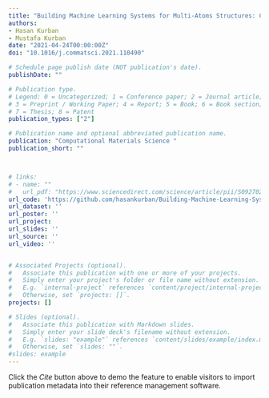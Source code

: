 ```yaml
---
title: "Building Machine Learning Systems for Multi-Atoms Structures: CH3NH3PbI3 Perovskite Nanoparticles"
authors:
- Hasan Kurban
- Mustafa Kurban
date: "2021-04-24T00:00:00Z"
doi: "10.1016/j.commatsci.2021.110490"

# Schedule page publish date (NOT publication's date).
publishDate: ""

# Publication type.
# Legend: 0 = Uncategorized; 1 = Conference paper; 2 = Journal article;
# 3 = Preprint / Working Paper; 4 = Report; 5 = Book; 6 = Book section;
# 7 = Thesis; 8 = Patent
publication_types: ["2"]

# Publication name and optional abbreviated publication name.
publication: "Computational Materials Science "
publication_short: ""



# links:
# - name: ""
#   url_pdf: "https://www.sciencedirect.com/science/article/pii/S0927025621002159?dgcid=author'
url_code: 'https://github.com/hasankurban/Building-Machine-Learning-Systems-for-Multi-Atoms-Structures'
url_dataset: ''
url_poster: ''
url_project: 
url_slides: ''
url_source: ''
url_video: ''


# Associated Projects (optional).
#   Associate this publication with one or more of your projects.
#   Simply enter your project's folder or file name without extension.
#   E.g. `internal-project` references `content/project/internal-project/index.md`.
#   Otherwise, set `projects: []`.
projects: []

# Slides (optional).
#   Associate this publication with Markdown slides.
#   Simply enter your slide deck's filename without extension.
#   E.g. `slides: "example"` references `content/slides/example/index.md`.
#   Otherwise, set `slides: ""`.
#slides: example
---
```



Click the *Cite* button above to demo the feature to enable visitors to import publication metadata into their reference management software.




